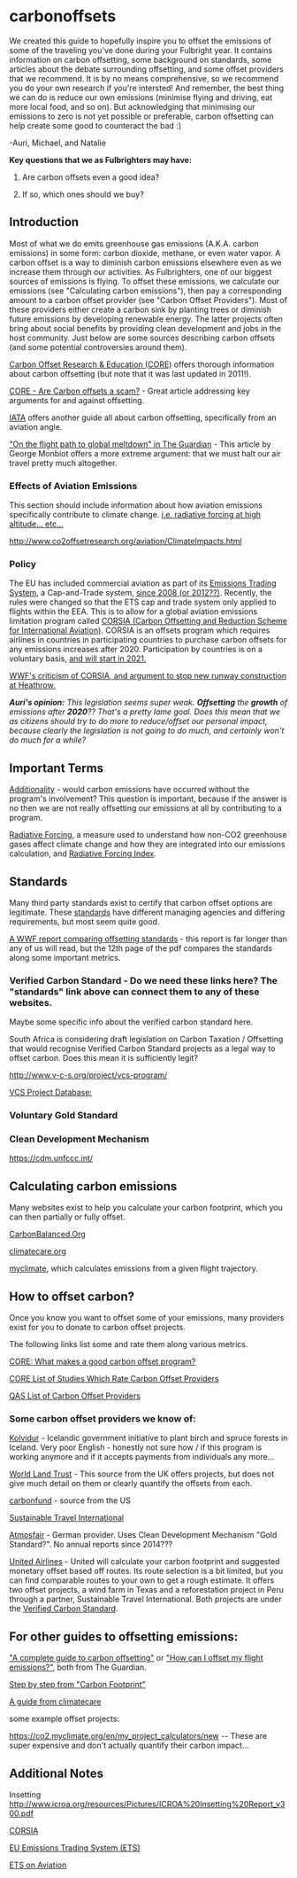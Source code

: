 # carbonoffsets

We created this guide to hopefully inspire you to offset the emissions of some of the traveling you've done during your Fulbright year. It contains information on carbon offsetting, some background on standards, some articles about the debate surrounding offsetting, and some offset providers that we recommend. It is by no means comprehensive, so we recommend you do your own research if you're intersted! And remember, the best thing we can do is reduce our own emissions (minimise flying and driving, eat more local food, and so on). But acknowledging that minimising our emissions to zero is not yet possible or preferable, carbon offsetting can help create some good to counteract the bad :)

-Auri, Michael, and Natalie


**Key questions that we as Fulbrighters may have:**

1. Are carbon offsets even a good idea?

2. If so, which ones should we buy?


## Introduction

Most of what we do emits greenhouse gas emissions (A.K.A. carbon emissions) in some form: carbon dioxide, methane, or even water vapor. A carbon offset is a way to diminish carbon emissions elsewhere even as we increase them through our activities. As Fulbrighters, one of our biggest sources of emissions is flying. To offset these emissions, we calculate our emissions (see "Calculating carbon emissions"), then pay a corresponding amount to a carbon offset provider (see "Carbon Offset Providers"). Most of these providers either create a carbon sink by planting trees or diminish future emissions by developing renewable energy. The latter projects often bring about social benefits by providing clean development and jobs in the host community. Just below are some sources describing carbon offsets (and some potential controversies around them).


[Carbon Offset Research & Education (CORE)](http://www.co2offsetresearch.org/index.html) offers thorough information about carbon offsetting (but note that it was last updated in 2011!).

[CORE - Are Carbon offsets a scam?](http://www.co2offsetresearch.org/consumer/GoodorBad.html) - Great article addressing key arguments for and against offsetting.

[IATA](http://www.iata.org/whatwedo/environment/Documents/carbon-offset-guidelines-may2008.pdf) offers another guide all about carbon offsetting, specifically from an aviation angle.

["On the flight path to global meltdown" in The Guardian](http://www.theguardian.com/environment/2006/sep/21/travelsenvironmentalimpact.ethicalliving) - This article by George Monbiot offers a more extreme argument: that we must halt our air travel pretty much altogether.


### Effects of Aviation Emissions

This section should include information about how aviation emissions specifically contribute to climate change. [i.e. radiative forcing at high altitude... etc...](http://www.co2offsetresearch.org/aviation/RFI.html)

http://www.co2offsetresearch.org/aviation/ClimateImpacts.html

### Policy

The EU has included commercial aviation as part of its [Emissions Trading System](https://ec.europa.eu/clima/policies/ets_en), a Cap-and-Trade system, [since 2008 (or 2012??)](https://ec.europa.eu/clima/policies/ets_en). Recently, the rules were changed so that the ETS cap and trade system only applied to flights within the EEA. This is to allow for a global aviation emissions limitation program called [CORSIA (Carbon Offsetting and Reduction Scheme for International Aviation)](https://www.icao.int/environmental-protection/Pages/market-based-measures.aspx). CORSIA is an offsets program which requires airlines in countries in participating countries to purchase carbon offsets for any emissions increases after 2020. Participation by countries is on a voluntary basis, [and will start in 2021.](http://atwonline.com/regulatory-data/corsia-timeline)

[WWF's criticism of CORSIA, and argument to stop new runway construction at Heathrow.](https://www.wwf.org.uk/sites/default/files/2017-05/WWF_Grounded_report_FINAL_1.pdf)

_**Auri's opinion:** This legislation seems super weak. **Offsetting** the **growth** of emissions after **2020**?? That's a pretty lame goal. Does this mean that we as citizens should try to do more to reduce/offset our personal impact, because clearly the legislation is not going to do much, and certainly won't do much for a while?_


## Important Terms

[Additionality](http://www.co2offsetresearch.org/consumer/Additionality.html) - would carbon emissions have occurred without the program's involvement? This question is important, because if the answer is no then we are not really offsetting our emissions at all by contributing to a program.

[Radiative Forcing](http://www.co2offsetresearch.org/aviation/RF.html), a measure used to understand how non-CO2 greenhouse gases affect climate change and how they are integrated into our emissions calculation, and [Radiative Forcing Index](http://www.co2offsetresearch.org/aviation/RFI.html).

## Standards

Many third party standards exist to certify that carbon offset options are legitimate. These [standards](http://www.co2offsetresearch.org/consumer/Standards.html) have different managing agencies and differing requirements, but most seem quite good. 

[A WWF report comparing offsetting standards](http://www.globalcarbonproject.org/global/pdf/WWF_2008_A%20comparison%20of%20C%20offset%20Standards.pdf) - this report is far longer than any of us will read, but the 12th page of the pdf compares the standards along some important metrics. 

### Verified Carbon Standard - Do we need these links here? The "standards" link above can connect them to any of these websites.

Maybe some specific info about the verified carbon standard here.

South Africa is considering draft legislation on Carbon Taxation / Offsetting that would recognise Verified Carbon Standard projects as a legal way to offset carbon. Does this mean it is sufficiently legit?

http://www.v-c-s.org/project/vcs-program/

[VCS Project Database:](http://www.vcsprojectdatabase.org/#/home)

### Voluntary Gold Standard



### Clean Development Mechanism

https://cdm.unfccc.int/

## Calculating carbon emissions

Many websites exist to help you calculate your carbon footprint, which you can then partially or fully offset.

[CarbonBalanced.Org](http://www.carbonbalanced.org/calculator/flights.asp)

[climatecare.org](http://www.http://climatecare.org/calculator/)

[myclimate](http://www.http://co2.myclimate.org/en/flight_calculators/new), which calculates emissions from a given flight trajectory.


## How to offset carbon?

Once you know you want to offset some of your emissions, many providers exist for you to donate to carbon offset projects.

The following links list some and rate them along various metrics.

[CORE: What makes a good carbon offset program?](http://www.co2offsetresearch.org/consumer/OffsetQuality.html)

[CORE List of Studies Which Rate Carbon Offset Providers](http://www.co2offsetresearch.org/consumer/OffsetRatings.html)

[QAS List of Carbon Offset Providers](https://qascarbonneutral.com/best-carbon-offsets/)

### Some carbon offset providers we know of:

[Kolvidur](http://kolvidur.is/carbon-calculator/) - Icelandic government initiative to plant birch and spruce forests in Iceland. Very poor English - honestly not sure how / if this program is working anymore and if it accepts payments from individuals any more...

[World Land Trust](http://www.worldlandtrust.org/eco-services/carbon-balanced) - This source from the UK offers projects, but does not give much detail on them or clearly quantify the offsets from each.

[carbonfund](http://carbonfund.org/individuals) - source from the US

[Sustainable Travel International](http://sustainabletravel.org)

[Atmosfair](https://www.atmosfair.de/en/home/) - German provider. Uses Clean Development Mechanism "Gold Standard?". No annual reports since 2014???

[United Airlines](http://co2offsets.sustainabletravelinternational.org/ua/offsets) - United will calculate your carbon footprint and suggested monetary offset based off routes. Its route selection is a bit limited, but you can find comparable routes to your own to get a rough estimate. It offers two offset projects, a wind farm in Texas and a reforestation project in Peru through a partner, Sustainable Travel International. Both projects are under the [Verified Carbon Standard](http://www.v-c-s.org/project/vcs-program/).

## For other guides to offsetting emissions:

["A complete guide to carbon offsetting"](http://www.theguardian.com/environment/2011/sep/16/carbon-offset-projects-carbon-emissions) or ["How can I offset my flight emissions?"](http://www.theguardian.com/travel/2015/apr/19/how-to-offset-flight-emissions), both from The Guardian.

[Step by step from "Carbon Footprint"](http://www.carbonfootprint.com/offsetshop.html) 

[A guide from climatecare](http://www.climatecare.org/carbon-offsetting/) 

some example offset projects:

https://co2.myclimate.org/en/my_project_calculators/new -- These are super expensive and don't actually quantify their carbon impact...


## Additional Notes

Insetting http://www.icroa.org/resources/Pictures/ICROA%20Insetting%20Report_v300.pdf


[CORSIA](https://www.icao.int/environmental-protection/Pages/Online-CORSIA-Tutorial.aspx)

[EU Emissions Trading System (ETS)](https://ec.europa.eu/clima/policies/ets_en)

[ETS on Aviation](https://ec.europa.eu/clima/policies/transport/aviation_en)
